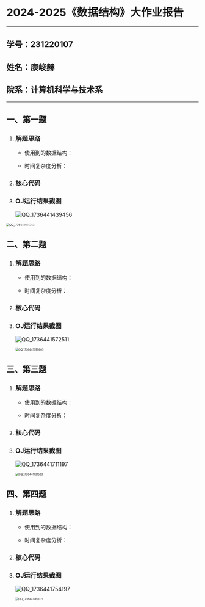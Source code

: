 # 2024-2025《数据结构》大作业报告

---

## 学号：231220107

## 姓名：康峻赫

## 院系：计算机科学与技术系

---

## 一、第一题

1. ### 解题思路

   * 使用到的数据结构：

   * 时间复杂度分析：

2. ### 核心代码

3. ### OJ运行结果截图

   ![QQ_1736441439456](C:\Users\57294\AppData\Local\Temp\QQ_1736441439456.png)

<img src="C:\Users\57294\AppData\Local\Temp\QQ_1736441454743.png" alt="QQ_1736441454743" style="zoom:50%;" />

## 二、第二题

1. ### 解题思路

   * 使用到的数据结构：

   * 时间复杂度分析：

2. ### 核心代码

3. ### OJ运行结果截图

   ![QQ_1736441572511](C:\Users\57294\AppData\Local\Temp\QQ_1736441572511.png)

   <img src="C:\Users\57294\AppData\Local\Temp\QQ_1736441599865.png" alt="QQ_1736441599865" style="zoom:50%;" />

## 三、第三题

1. ### 解题思路

   * 使用到的数据结构：

   * 时间复杂度分析：

2. ### 核心代码

3. ### OJ运行结果截图

   ![QQ_1736441711197](C:\Users\57294\AppData\Local\Temp\QQ_1736441711197.png)

   <img src="C:\Users\57294\AppData\Local\Temp\QQ_1736441731583.png" alt="QQ_1736441731583" style="zoom:50%;" />

## 四、第四题

1. ### 解题思路

   * 使用到的数据结构：

   * 时间复杂度分析：

2. ### 核心代码

3. ### OJ运行结果截图

   ![QQ_1736441754197](C:\Users\57294\AppData\Local\Temp\QQ_1736441754197.png)

   <img src="C:\Users\57294\AppData\Local\Temp\QQ_1736441769021.png" alt="QQ_1736441769021" style="zoom:50%;" />